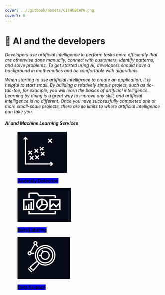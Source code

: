 ```yaml
---
cover: ../.gitbook/assets/GITHUBCAPA.png
coverY: 0
---
```


# 🧿 AI and the developers

_Developers use artificial intelligence to perform tasks more efficiently that are otherwise done manually, connect with customers, identify patterns, and solve problems. To get started using AI, developers should have a background in mathematics and be comfortable with algorithms._

_When starting to use artificial intelligence to create an application, it is helpful to start small. By building a relatively simple project, such as tic-tac-toe, for example, you will learn the basics of artificial intelligence. Learning by doing is a great way to improve any skill, and artificial intelligence is no different. Once you have successfully completed one or more small-scale projects, there are no limits to where artificial intelligence can take you._

#### _AI and Machine Learning Services_

<div>

<figure><img src="../.gitbook/assets/b.JPG" alt=""><figcaption><p><mark style="background-color:blue;"><strong>Anomaly Detection</strong></mark></p></figcaption></figure>

 

<figure><img src="../.gitbook/assets/g.JPG" alt=""><figcaption><p><mark style="background-color:blue;"><strong>Data Labeling</strong></mark> </p></figcaption></figure>

 

<figure><img src="../.gitbook/assets/f.JPG" alt=""><figcaption><p><mark style="background-color:blue;"><strong>Data Science</strong></mark></p></figcaption></figure>

</div>
